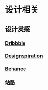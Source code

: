 # 设计相关

## 设计灵感

<a class="bookmarks-item" href="https://dribbble.com/" target="_blank"><LinkIcon icon="https://cdn.dribbble.com/assets/dribbble-vector-ball-f320a6ba48a4ccf416ef6e396e204c899874565b694593834b6c23f978394498.svg" link="https://dribbble.com/"/><h3 class="text" id="dribbble" tabindex="-1">Dribbble<a class="header-anchor" style="display: none;" href="#dribbble" aria-label="Permalink to &quot;Dribbble&quot;">​</a></h3></a><a class="bookmarks-item" href="https://www.designspiration.com/" target="_blank"><LinkIcon link="https://www.designspiration.com/"/><h3 class="text" id="designspiration" tabindex="-1">Designspiration<a class="header-anchor" style="display: none;" href="#designspiration" aria-label="Permalink to &quot;Designspiration&quot;">​</a></h3></a><a class="bookmarks-item" href="https://www.behance.net/" target="_blank"><LinkIcon link="https://www.behance.net/"/><h3 class="text" id="behance" tabindex="-1">Behance<a class="header-anchor" style="display: none;" href="#behance" aria-label="Permalink to &quot;Behance&quot;">​</a></h3></a><a class="bookmarks-item" href="https://www.zcool.com.cn/" target="_blank"><LinkIcon link="https://www.zcool.com.cn/"/><h3 class="text" id="站酷" tabindex="-1">站酷<a class="header-anchor" style="display: none;" href="#站酷" aria-label="Permalink to &quot;站酷&quot;">​</a></h3></a>